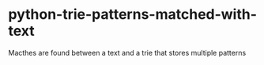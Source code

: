 # python-trie-patterns-matched-with-text
Macthes are found between a text and a trie that stores multiple patterns 
